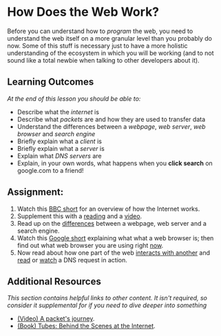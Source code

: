 # How Does the Web Work?
<!-- *Estimated Time: 1-2 hrs* -->
<!-- update: Web Developer Tools moved to new lesson. -->

Before you can understand how to *program* the web, you need to understand the web itself on a more granular level than you probably do now.  Some of this stuff is necessary just to have a more holistic understanding of the ecosystem in which you will be working (and to not sound like a total newbie when talking to other developers about it).
  
## Learning Outcomes
*At the end of this lesson you should be able to:*

* Describe what the *internet* is
* Describe what *packets* are and how they are used to transfer data
* Understand the differences between a *webpage*, *web server*, *web browser* and *search engine*
* Briefly explain what a *client* is
* Briefly explain what a *server* is
* Explain what *DNS servers* are
* Explain, in your own words, what happens when you **click search** on google.com to a friend!

## Assignment:
1. Watch this [BBC short](https://vimeo.com/128575085)  for an overview of how the Internet works.
2. Supplement this with a [reading](https://developer.mozilla.org/en-US/Learn/Common_questions/How_does_the_Internet_work#Summary) and a [video](https://youtu.be/7_LPdttKXPc?t=46s).
3. Read up on the [differences](https://developer.mozilla.org/en-US/Learn/Common_questions/Pages_sites_servers_and_search_engines#Summary) between a webpage, web server and a search engine.
4. Watch this [Google short](https://youtu.be/BrXPcaRlBqo) explaining what what a web browser is; then find out what web browser you are using right [now](https://whatbrowser.org/).
5. Now read about how one part of the web [interacts with another](https://developer.mozilla.org/en-US/Learn/Getting_started_with_the_web/How_the_Web_works#Clients_and_servers) and [read](https://developer.mozilla.org/en-US/Learn/Common_questions/What_is_a_domain_name#How_does_a_DNS_request_work) or [watch](https://www.youtube.com/watch?v=72snZctFFtA&feature=youtu.be&t=45s) a DNS request in action.


## Additional Resources

*This section contains helpful links to other content. It isn't required, so consider it supplemental for if you need to dive deeper into something*

* [(Video) A packet's journey](https://www.youtube.com/watch?v=ewrBalT_eBM&feature).
* [(Book) Tubes: Behind the Scenes at the Internet](https://www.amazon.co.uk/dp/B007TB5SKA/ref=dp-kindle-redirect?_encoding=UTF8&btkr=1).
